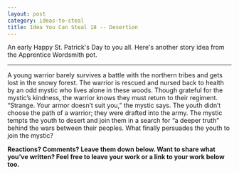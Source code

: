 ```yaml
---
layout: post
category: ideas-to-steal
title: Idea You Can Steal 18 -- Desertion
---
```


An early Happy St. Patrick's Day to you all. Here's another story idea from the Apprentice Wordsmith pot.

<!--excerpt-->

---------------------------------

A young warrior barely survives a battle with the northern tribes and gets lost in the snowy forest. The warrior is rescued and nursed back to health by an odd mystic who lives alone in these woods. Though grateful for the mystic’s kindness, the warrior knows they must return to their regiment. “Strange. Your armor doesn’t suit you,” the mystic says. The youth didn’t choose the path of a warrior; they were drafted into the army. The mystic tempts the youth to desert and join them in a search for “a deeper truth” behind the wars between their peoples. What finally persuades the youth to join the mystic?

**Reactions? Comments? Leave them down below. Want to share what you’ve written? Feel free to leave your work or a link to your work below too.**
